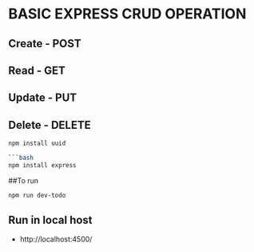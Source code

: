 # BASIC EXPRESS CRUD OPERATION

## Create  - POST
## Read - GET
## Update - PUT
## Delete - DELETE
```bash
npm install uuid

```bash
npm install express
```
##To run

```bash
npm run dev-todo
```
## Run in local host
- http://localhost:4500/
